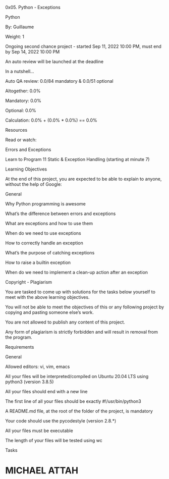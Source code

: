0x05. Python - Exceptions

Python

 By: Guillaume

 Weight: 1

 Ongoing second chance project - started Sep 11, 2022 10:00 PM, must end by Sep 14, 2022 10:00 PM

 An auto review will be launched at the deadline

In a nutshell…

Auto QA review: 0.0/84 mandatory & 0.0/51 optional

Altogether:  0.0%

Mandatory: 0.0%

Optional: 0.0%

Calculation:  0.0% + (0.0% * 0.0%)  == 0.0%

Resources

Read or watch:



Errors and Exceptions

Learn to Program 11 Static & Exception Handling (starting at minute 7)

Learning Objectives

At the end of this project, you are expected to be able to explain to anyone, without the help of Google:



General

Why Python programming is awesome

What’s the difference between errors and exceptions

What are exceptions and how to use them

When do we need to use exceptions

How to correctly handle an exception

What’s the purpose of catching exceptions

How to raise a builtin exception

When do we need to implement a clean-up action after an exception

Copyright - Plagiarism

You are tasked to come up with solutions for the tasks below yourself to meet with the above learning objectives.

You will not be able to meet the objectives of this or any following project by copying and pasting someone else’s work.

You are not allowed to publish any content of this project.

Any form of plagiarism is strictly forbidden and will result in removal from the program.

Requirements

General

Allowed editors: vi, vim, emacs

All your files will be interpreted/compiled on Ubuntu 20.04 LTS using python3 (version 3.8.5)

All your files should end with a new line

The first line of all your files should be exactly #!/usr/bin/python3

A README.md file, at the root of the folder of the project, is mandatory

Your code should use the pycodestyle (version 2.8.*)

All your files must be executable

The length of your files will be tested using wc

Tasks


# MICHAEL ATTAH
